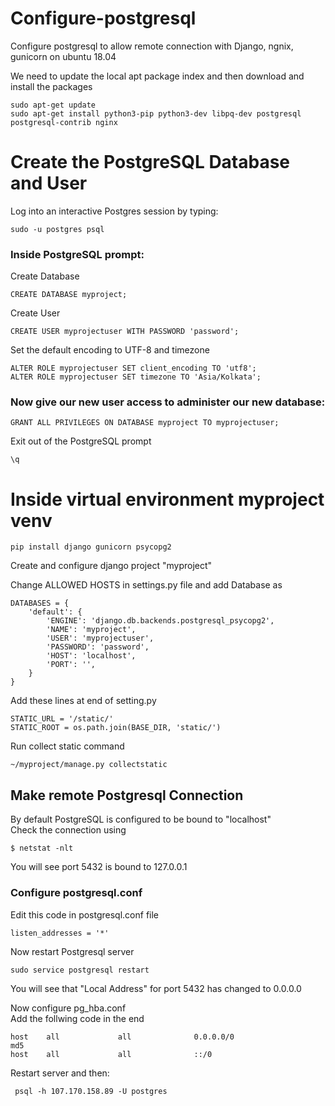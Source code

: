 # Configure-postgresql
Configure postgresql to allow remote connection with Django, ngnix, gunicorn on ubuntu 18.04</br>

We need to update the local apt package index and then download and install the packages
```
sudo apt-get update
sudo apt-get install python3-pip python3-dev libpq-dev postgresql postgresql-contrib nginx
```
# Create the PostgreSQL Database and User</br>
Log into an interactive Postgres session by typing:
```
sudo -u postgres psql

```
<h3>Inside PostgreSQL prompt: </h3>
Create Database

```
CREATE DATABASE myproject;
```

Create User

```
CREATE USER myprojectuser WITH PASSWORD 'password';
```

Set the default encoding to UTF-8 and timezone

```
ALTER ROLE myprojectuser SET client_encoding TO 'utf8';
ALTER ROLE myprojectuser SET timezone TO 'Asia/Kolkata';
```

<h3>Now give our new user access to administer our new database:</h3>

```
GRANT ALL PRIVILEGES ON DATABASE myproject TO myprojectuser;
```

Exit out of the PostgreSQL prompt

```
\q
```

# Inside virtual environment myproject venv

```
pip install django gunicorn psycopg2
```
Create and configure django project "myproject"</br>

Change ALLOWED HOSTS in settings.py file and add Database as

```
DATABASES = {
    'default': {
        'ENGINE': 'django.db.backends.postgresql_psycopg2',
        'NAME': 'myproject',
        'USER': 'myprojectuser',
        'PASSWORD': 'password',
        'HOST': 'localhost',
        'PORT': '',
    }
}
```
Add these lines at end of setting.py

```
STATIC_URL = '/static/'
STATIC_ROOT = os.path.join(BASE_DIR, 'static/')
```
Run collect static command

```
~/myproject/manage.py collectstatic
```

<h2> Make remote Postgresql Connection</h2>
  By default PostgreSQL is configured to be bound to "localhost"</br>
  Check the connection using
  
  ```
  $ netstat -nlt
  ```
   You will see port 5432 is bound to 127.0.0.1</nr>
   
   <h3>Configure postgresql.conf</h3>
   Edit this code in postgresql.conf file
   
   ```
  listen_addresses = '*'
   ```
   
   Now restart Postgresql server
   
   ```
   sudo service postgresql restart
   ```
   You will see that "Local Address" for port 5432 has changed to 0.0.0.0</br>
   
   Now configure pg_hba.conf</br>
   Add the follwing code in the end 
   ```
host    all             all              0.0.0.0/0                       md5
host    all             all              ::/0
```
Restart server and then:
```
 psql -h 107.170.158.89 -U postgres
 ```
 
   
  

